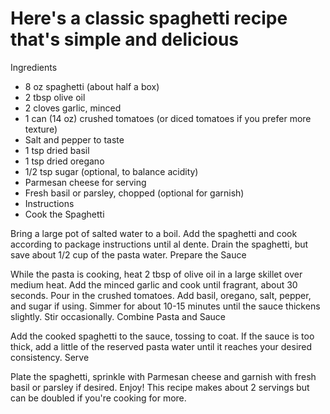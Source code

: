 # Here's a classic spaghetti recipe that's simple and delicious

Ingredients

+ 8 oz spaghetti (about half a box)
+ 2 tbsp olive oil
+ 2 cloves garlic, minced
+ 1 can (14 oz) crushed tomatoes (or diced tomatoes if you prefer more texture)
+ Salt and pepper to taste
+ 1 tsp dried basil
+ 1 tsp dried oregano
+ 1/2 tsp sugar (optional, to balance acidity)
+ Parmesan cheese for serving
+ Fresh basil or parsley, chopped (optional for garnish)
+ Instructions
+ Cook the Spaghetti

Bring a large pot of salted water to a boil.
Add the spaghetti and cook according to package instructions until al dente.
Drain the spaghetti, but save about 1/2 cup of the pasta water.
Prepare the Sauce

While the pasta is cooking, heat 2 tbsp of olive oil in a large skillet over medium heat.
Add the minced garlic and cook until fragrant, about 30 seconds.
Pour in the crushed tomatoes. Add basil, oregano, salt, pepper, and sugar if using.
Simmer for about 10-15 minutes until the sauce thickens slightly. Stir occasionally.
Combine Pasta and Sauce

Add the cooked spaghetti to the sauce, tossing to coat.
If the sauce is too thick, add a little of the reserved pasta water until it reaches your desired consistency.
Serve

Plate the spaghetti, sprinkle with Parmesan cheese and garnish with fresh basil or parsley if desired.
Enjoy!
This recipe makes about 2 servings but can be doubled if you're cooking for more.

